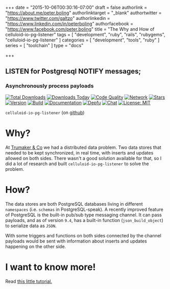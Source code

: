 +++
date = "2015-10-06T00:30:16-07:00"
draft = false
authorlink = "https://about.me/peter.boling"
authorlinktarget = "_blank"
authortwitter = "https://www.twitter.com/galtzo"
authorlinkedin = "https://www.linkedin.com/in/peterboling"
authorfacebook = "https://www.facebook.com/peter.boling"
title = "The Why and How of celluloid-io-pg-listener"
tags = [ "development", "ruby", "rails", "rubygems", "celluloid-io-pg-listener" ]
categories = [ "development", "tools", "ruby" ]
series = [ "toolchain" ]
type = "docs"

+++

## LISTEN for Postgresql NOTIFY messages;

### Asynchronously process payloads

[![Total Downloads](https://img.shields.io/gem/rt/celluloid-io-pg-listener.svg)](https://github.com/pboling/celluloid-io-pg-listener)
[![Downloads Today](https://img.shields.io/gem/rd/celluloid-io-pg-listener.svg)](https://github.com/pboling/celluloid-io-pg-listener)
[![Code Quality](https://img.shields.io/codeclimate/github/pboling/celluloid-io-pg-listener.svg)](https://codeclimate.com/github/pboling/celluloid-io-pg-listener)
[![Network](https://img.shields.io/github/forks/pboling/celluloid-io-pg-listener.svg?style=social)](https://github.com/pboling/celluloid-io-pg-listener/network)
[![Stars](https://img.shields.io/github/stars/pboling/celluloid-io-pg-listener.svg?style=social)](https://github.com/pboling/celluloid-io-pg-listener/stargazers)
[![Version](https://img.shields.io/gem/v/celluloid-io-pg-listener.svg)](https://rubygems.org/gems/celluloid-io-pg-listener)
[![Build](https://img.shields.io/travis/pboling/celluloid-io-pg-listener.svg)](https://travis-ci.org/pboling/celluloid-io-pg-listener)
[![Documentation](http://inch-ci.org/github/pboling/celluloid-io-pg-listener.svg)](http://inch-ci.org/github/pboling/celluloid-io-pg-listener)
[![Depfu](https://badges.depfu.com/badges/b09d3d18f1371ac26fc4f5426db2b18b/count.svg)](https://depfu.com/github/pboling/celluloid-io-pg-listener?project_id=2669)
[![Chat](https://img.shields.io/gitter/room/pboling/celluloid-io-pg-listener.svg)](https://gitter.im/pboling/celluloid-io-pg-listener)
[![License: MIT](https://img.shields.io/badge/License-MIT-green.svg)](https://opensource.org/licenses/MIT)

`celluloid-io-pg-listener` (on [github](https://github.com/pboling/celluloid-io-pg-listener))

# Why?

At [Trumaker & Co](http://www.trumaker.com) we had a distributed data problem.
Two data stores that needed to be kept synchronized, in real time, with inserts and updates allowed on both sides.
There wasn't a good solution available for that, so I did a lot of research and built `celluloid-io-pg-listener` to solve the problem.

# How?

The data stores are both PostgreSQL databases living in different `namespaces` (i.e. `schemas` in PostgreSQL-speak).  A recently improved feature of PostgreSQL is the built-in pub/sub type messaging channel.  It can pass payloads, and as of version `9.4`, has a built-in function (`json_build_object`) to serialize data as `JSON`.

With some triggers and functions on both sides connected by the channel payloads would be sent with information about inserts and updates happening on the other side.

# I want to know more!

Read [this little tutorial.](/assets/images/posts/introducing-celluloid-io-pg-listener/)

